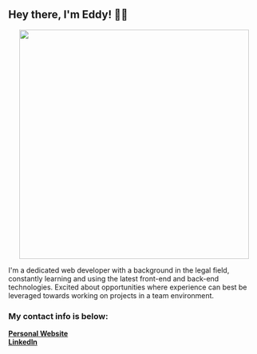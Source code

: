 ## Hey there, I'm Eddy! 👋🏻


<p align="center">
  <img width="460" src="https://lh3.googleusercontent.com/proxy/S9cqm6Ki-3b5XFZhuhgLQtGPS8OgyNrKrjcvhSfHisCqplLtGtZdzd-s33Io6zaY8R1F4OmDT1z091QuLCjXddQPqaGqnfDrfw">
</p>

I'm a dedicated web developer with a background in the legal field, constantly learning and using the latest front-end and back-end technologies. Excited about opportunities where experience can best be leveraged towards working on projects in a team environment. 

### My contact info is below:
**[Personal Website](https://www.eduardopuermas.com/)**  
**[LinkedIn](https://www.linkedin.com/in/epuermas/)**
